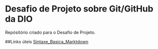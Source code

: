 # Desafio de Projeto sobre Git/GitHub da DIO
Repósitório criado para o Desafio de Projeto.

##Links úteis
[Sintaxe_Basica_Marktdown](https://www.markdownguide.org/basic-syntax/)
